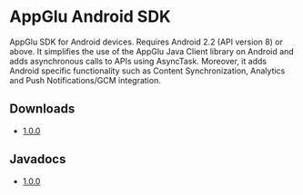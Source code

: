 # AppGlu Android SDK

AppGlu SDK for Android devices. Requires Android 2.2 (API version 8) or above. It simplifies the use of the AppGlu Java Client library on Android and adds asynchronous calls to APIs using AsyncTask. Moreover, it adds Android specific functionality such as Content Synchronization, Analytics and Push Notifications/GCM integration.

## Downloads

* [1.0.0](http://appglu.github.io/appglu-androidsdk/download/1.0.0/appglu-android-sdk-1.0.0-dist.zip)    

## Javadocs

* [1.0.0](http://appglu.github.io/appglu-androidsdk/javadoc/1.0.0/index.html)

